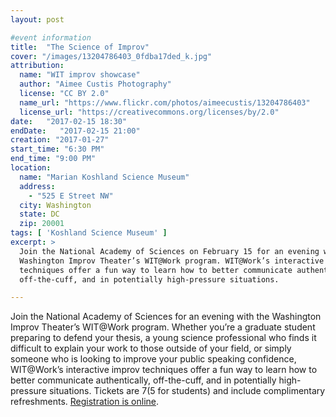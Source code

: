 ```yaml
---
layout: post

#event information
title:  "The Science of Improv"
cover: "/images/13204786403_0fdba17ded_k.jpg"
attribution:
  name: "WIT improv showcase"
  author: "Aimee Custis Photography"
  license: "CC BY 2.0"
  name_url: "https://www.flickr.com/photos/aimeecustis/13204786403"
  license_url: "https://creativecommons.org/licenses/by/2.0"
date:   "2017-02-15 18:30"
endDate:   "2017-02-15 21:00"
creation: "2017-01-27"
start_time: "6:30 PM"
end_time: "9:00 PM"
location:
  name: "Marian Koshland Science Museum"
  address:
    - "525 E Street NW"
  city: Washington
  state: DC
  zip: 20001
tags: [ 'Koshland Science Museum' ]
excerpt: >
  Join the National Academy of Sciences on February 15 for an evening with the
  Washington Improv Theater’s WIT@Work program. WIT@Work’s interactive improv
  techniques offer a fun way to learn how to better communicate authentically,
  off-the-cuff, and in potentially high-pressure situations.

---
```


Join the National Academy of Sciences for an evening with the Washington Improv
Theater’s WIT@Work program. Whether you’re a graduate student preparing to
defend your thesis, a young science professional who finds it difficult to
explain your work to those outside of your field, or simply someone who is
looking to improve your public speaking confidence, WIT@Work’s interactive
improv techniques offer a fun way to learn how to better communicate
authentically, off-the-cuff, and in potentially high-pressure situations.
Tickets are $7 ($5 for students) and include complimentary refreshments.
[Registration is
online](https://www.eventbrite.com/e/the-science-of-improv-tickets-29994657829).
